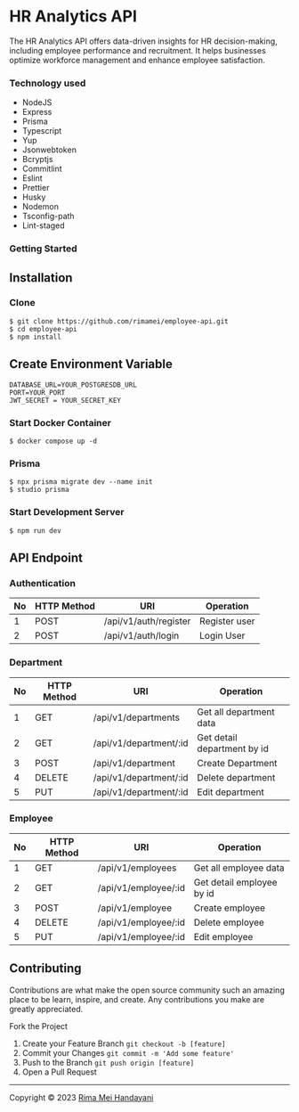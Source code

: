 # HR Analytics API

The HR Analytics API offers data-driven insights for HR decision-making, including employee performance and recruitment. It helps businesses optimize workforce management and enhance employee satisfaction.

### Technology used

- NodeJS
- Express
- Prisma
- Typescript
- Yup
- Jsonwebtoken
- Bcryptjs
- Commitlint
- Eslint
- Prettier
- Husky
- Nodemon
- Tsconfig-path
- Lint-staged

### Getting Started

## Installation

### Clone

```
$ git clone https://github.com/rimamei/employee-api.git
$ cd employee-api
$ npm install
```

## Create Environment Variable

```
DATABASE_URL=YOUR_POSTGRESDB_URL
PORT=YOUR_PORT
JWT_SECRET = YOUR_SECRET_KEY
```

### Start Docker Container

```
$ docker compose up -d
```

### Prisma

```
$ npx prisma migrate dev --name init
$ studio prisma
```

### Start Development Server

```
$ npm run dev
```

## API Endpoint

### Authentication

| No  | HTTP Method | URI                   | Operation     |
| --- | ----------- | --------------------- | ------------- |
| 1   | POST        | /api/v1/auth/register | Register user |
| 2   | POST        | /api/v1/auth/login    | Login User    |

### Department

| No  | HTTP Method | URI                    | Operation                   |
| --- | ----------- | ---------------------- | --------------------------- |
| 1   | GET         | /api/v1/departments    | Get all department data     |
| 2   | GET         | /api/v1/department/:id | Get detail department by id |
| 3   | POST        | /api/v1/department     | Create Department           |
| 4   | DELETE      | /api/v1/department/:id | Delete department           |
| 5   | PUT         | /api/v1/department/:id | Edit department             |

### Employee

| No  | HTTP Method | URI                  | Operation                 |
| --- | ----------- | -------------------- | ------------------------- |
| 1   | GET         | /api/v1/employees    | Get all employee data     |
| 2   | GET         | /api/v1/employee/:id | Get detail employee by id |
| 3   | POST        | /api/v1/employee     | Create employee           |
| 4   | DELETE      | /api/v1/employee/:id | Delete employee           |
| 5   | PUT         | /api/v1/employee/:id | Edit employee             |

## Contributing

Contributions are what make the open source community such an amazing place to be learn, inspire, and create. Any contributions you make are greatly appreciated.

Fork the Project

1. Create your Feature Branch `git checkout -b [feature]`
2. Commit your Changes `git commit -m 'Add some feature'`
3. Push to the Branch `git push origin [feature]`
4. Open a Pull Request

---

Copyright © 2023 [Rima Mei Handayani](https://github.com/rimamei/)
